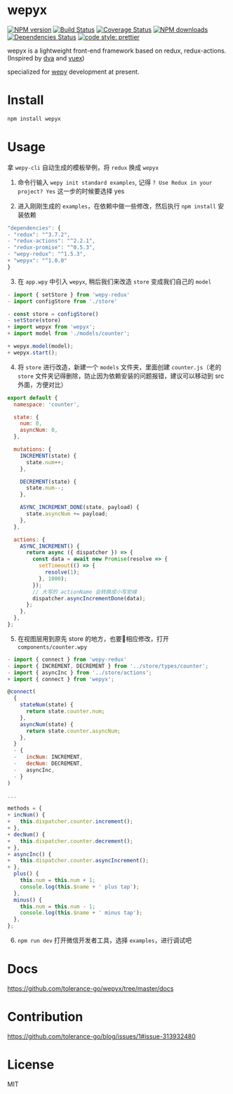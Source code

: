 # wepyx
[![NPM version](https://img.shields.io/npm/v/wepyx.svg?style=flat)](https://npmjs.org/package/wepyx)
[![Build Status](https://travis-ci.org/tolerance-go/wepyx.svg?branch=master)](https://travis-ci.org/tolerance-go/wepyx)
[![Coverage Status](https://coveralls.io/repos/github/tolerance-go/wepyx/badge.svg?branch=master)](https://coveralls.io/github/tolerance-go/wepyx?branch=master)
[![NPM downloads](http://img.shields.io/npm/dm/wepyx.svg?style=flat)](https://npmjs.org/package/wepyx)
[![Dependencies Status](https://david-dm.org/tolerance-go/wepyx/status.svg)](https://david-dm.org/tolerance-go/wepyx)
[![code style: prettier](https://img.shields.io/badge/code_style-prettier-ff69b4.svg)](https://github.com/prettier/prettier)

wepyx is a lightweight front-end framework based on redux, redux-actions.(Inspired by [dva](https://github.com/dvajs/dva) and [vuex](https://github.com/vuejs/vuex))

specialized for [wepy](https://github.com/Tencent/wepy) development at present.

# Install
```zsh
npm install wepyx
```

# Usage
拿 `wepy-cli` 自动生成的模板举例，将 `redux` 换成 `wepyx`

1. 命令行输入 `wepy init standard examples`, 记得 `? Use Redux in your project? Yes` 这一步的时候要选择 yes

2. 进入刚刚生成的 `examples`，在依赖中做一些修改，然后执行 `npm install` 安装依赖
```js
"dependencies": {
- "redux": "^3.7.2",
- "redux-actions": "^2.2.1",
- "redux-promise": "^0.5.3",
- "wepy-redux": "^1.5.3",
+ "wepyx": "^1.0.0"
}
```

3. 在 `app.wpy` 中引入 `wepyx`, 稍后我们来改造 `store` 变成我们自己的 `model`
```js
- import { setStore } from 'wepy-redux'
- import configStore from './store'

- const store = configStore()
- setStore(store)
+ import wepyx from 'wepyx';
+ import model from './models/counter';

+ wepyx.model(model);
+ wepyx.start();
```

4. 将 `store` 进行改造，新建一个 `models` 文件夹，里面创建 `counter.js`（老的 `store` 文件夹记得删除，防止因为依赖安装的问题报错，建议可以移动到 src 外面，方便对比）
```js
export default {
  namespace: 'counter',

  state: {
    num: 0,
    asyncNum: 0,
  },

  mutations: {
    INCREMENT(state) {
      state.num++;
    },

    DECREMENT(state) {
      state.num--;
    },

    ASYNC_INCREMENT_DONE(state, payload) {
      state.asyncNum += payload;
    },
  },

  actions: {
    ASYNC_INCREMENT() {
      return async ({ dispatcher }) => {
        const data = await new Promise(resolve => {
          setTimeout(() => {
            resolve(1);
          }, 1000);
        });
        // 大写的 actionName 会转换成小写驼峰
        dispatcher.asyncIncrementDone(data);
      };
    },
  },
};
```

5. 在视图层用到原先 store 的地方，也要相应修改，打开 `components/counter.wpy`
```js
- import { connect } from 'wepy-redux'
- import { INCREMENT, DECREMENT } from '../store/types/counter';
- import { asyncInc } from '../store/actions';
+ import { connect } from 'wepyx';

@connect(
  {
    stateNum(state) {
      return state.counter.num;
    },
    asyncNum(state) {
      return state.counter.asyncNum;
    },
  }
  - {
  -   incNum: INCREMENT,
  -   decNum: DECREMENT,
  -   asyncInc,
  - }
)

...

methods = {
+ incNum() {
+   this.dispatcher.counter.increment();
+ },
+ decNum() {
+   this.dispatcher.counter.decrement();
+ },
+ asyncInc() {
+   this.dispatcher.counter.asyncIncrement();
+ },
  plus() {
    this.num = this.num + 1;
    console.log(this.$name + ' plus tap');
  },
  minus() {
    this.num = this.num - 1;
    console.log(this.$name + ' minus tap');
  },
};
```

6. `npm run dev` 打开微信开发者工具，选择 `examples`，进行调试吧

# Docs
https://github.com/tolerance-go/wepyx/tree/master/docs

# Contribution
https://github.com/tolerance-go/blog/issues/1#issue-313932480

# License
MIT
